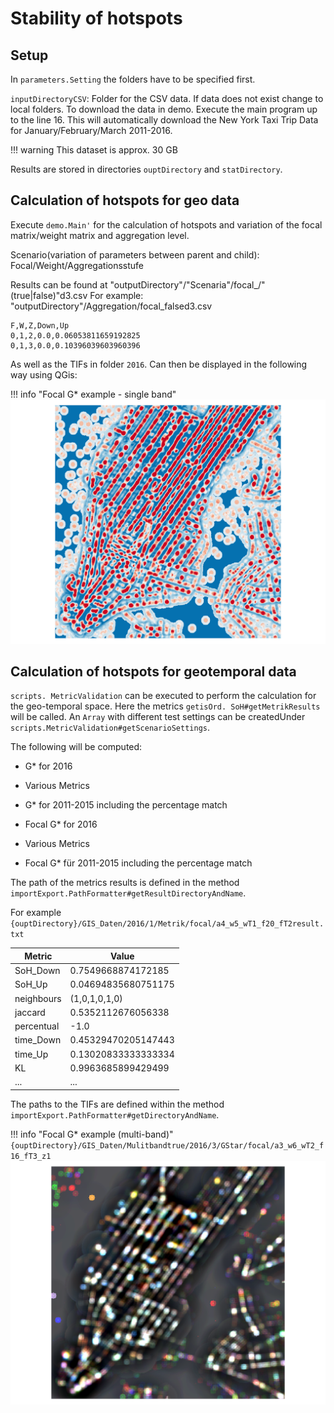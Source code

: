 # Stability of hotspots

## Setup

In `parameters.Setting` the folders have to be specified first.

`inputDirectoryCSV`:
Folder for the CSV data. If data does not exist change to local folders.
To download the data in demo. Execute the main program up to the line 16. 
This will automatically download the New York Taxi Trip Data for January/February/March 2011-2016.

!!! warning
    This dataset is approx. 30 GB

Results are stored in directories `ouptDirectory` and `statDirectory`.

## Calculation of hotspots for geo data

Execute `demo.Main'` for the calculation of hotspots and variation of the focal matrix/weight matrix and aggregation
level.

Scenario(variation of parameters between parent and child): Focal/Weight/Aggregationsstufe

Results can be found at "outputDirectory"/"Scenaria"/focal_/"(true|false)"d3.csv
For example: "outputDirectory"/Aggregation/focal_falsed3.csv

```csv
F,W,Z,Down,Up
0,1,2,0.0,0.06053811659192825
0,1,3,0.0,0.10396039603960396
```

As well as the TIFs in folder `2016`.
Can then be displayed in the following way using QGis:

!!! info "Focal G* example - single band"
    ![Geo Example](focal-gstar-example-single.png)

## Calculation of hotspots for geotemporal data

`scripts. MetricValidation` can be executed to perform the calculation for the geo-temporal space. Here the metrics
`getisOrd. SoH#getMetrikResults` will be called. An `Array` with different test settings can be createdUnder
`scripts.MetricValidation#getScenarioSettings`.

The following will be computed:

  - G* for 2016
  - Various Metrics
  - G* for 2011-2015 including the percentage match

  - Focal G* for 2016
  - Various Metrics
  - Focal G* für 2011-2015 including the percentage match

The path of the metrics results is defined in the method `importExport.PathFormatter#getResultDirectoryAndName`.

For example `{ouptDirectory}/GIS_Daten/2016/1/Metrik/focal/a4_w5_wT1_f20_fT2result.txt`

Metric     | Value
-----------|-------
SoH_Down   | 0.7549668874172185
SoH_Up     | 0.04694835680751175
neighbours | (1,0,1,0,1,0)
jaccard    | 0.5352112676056338
percentual | -1.0
time_Down  | 0.45329470205147443
time_Up    | 0.13020833333333334
KL         | 0.9963685899429499
...        | ...

The paths to the TIFs are defined within the method `importExport.PathFormatter#getDirectoryAndName`.

!!! info "Focal G* example  (multi-band)"
    `{ouptDirectory}/GIS_Daten/Mulitbandtrue/2016/3/GStar/focal/a3_w6_wT2_f16_fT3_z1`
    ![Geotemporal Example](focal-gstar-example-multi.png)
